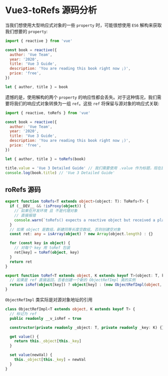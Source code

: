 # Vue3-toRefs 源码分析

当我们想使用大型响应式对象的一些 `property` 时，可能很想使用 `ES6` 解构来获取我们想要的 `property`:

```js
import { reactive } from 'vue'

const book = reactive({
  author: 'Vue Team',
  year: '2020',
  title: 'Vue 3 Guide',
  description: 'You are reading this book right now ;)',
  price: 'free',
})

let { author, title } = book
```

遗憾的是，使用解构的两个 `property` 的响应性都会丢失。对于这种情况，我们需要将我们的响应式对象转换为一组 `ref`。这些 `ref` 将保留与源对象的响应式关联:

```js
import { reactive, toRefs } from 'vue'

const book = reactive({
  author: 'Vue Team',
  year: '2020',
  title: 'Vue 3 Guide',
  description: 'You are reading this book right now ;)',
  price: 'free',
})

let { author, title } = toRefs(book)

title.value = 'Vue 3 Detailed Guide' // 我们需要使用 .value 作为标题，现在是 ref
console.log(book.title) // 'Vue 3 Detailed Guide'
```

## roRefs 源码

```ts
export function toRefs<T extends object>(object: T): ToRefs<T> {
  if (__DEV__ && !isProxy(object)) {
    // 如果在开发环境 且 不是代理对象
    // 直接报错
    console.warn(`toRefs() expects a reactive object but received a plain one.`)
  }
  // 如果 object 是数组，新建同等长度空数组, 否则创建空对象
  const ret: any = isArray(object) ? new Array(object.length) : {}

  for (const key in object) {
    // 对每个 key 用 toRef 包装
    ret[key] = toRef(object, key)
  }
  return ret
}
```

```ts
export function toRef<T extends object, K extends keyof T>(object: T, key: K): ToRef<T[K]> {
  // 如果是 ref 直接返回，否者创建一个新的 ObjectRefImpl 类的实例
  return isRef(object[key]) ? object[key] : (new ObjectRefImpl(object, key) as any)
}
```

`ObjectRefImpl` 类实际是对源对象地址的引用

```ts
class ObjectRefImpl<T extends object, K extends keyof T> {
  // 标记为 ref
  public readonly __v_isRef = true

  constructor(private readonly _object: T, private readonly _key: K) {}

  get value() {
    return this._object[this._key]
  }

  set value(newVal) {
    this._object[this._key] = newVal
  }
}
```
